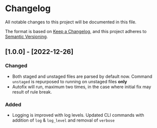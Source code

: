# Changelog

All notable changes to this project will be documented in this file.

The format is based on [Keep a Changelog](https://keepachangelog.com/en/1.0.0/),
and this project adheres to [Semantic Versioning](https://semver.org/spec/v2.0.0.html).


## [1.0.0] - [2022-12-26]
### Changed
- Both staged and unstaged files are parsed by default now.
  Command `unstaged` is repurposed to running on unstaged files **only**
- Autofix will run, maximum two times, in the case where initial fix may result of rule
  break.

### Added
- Logging is improved with log levels. Updated CLI commands with addition of `log` & `log_level` and removal of `verbose`